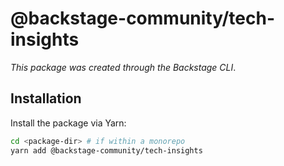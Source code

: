 # @backstage-community/tech-insights

_This package was created through the Backstage CLI_.

## Installation

Install the package via Yarn:

```sh
cd <package-dir> # if within a monorepo
yarn add @backstage-community/tech-insights
```
